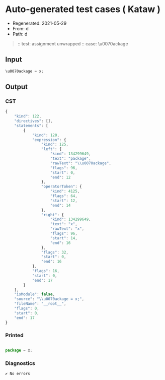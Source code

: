 # Auto-generated test cases ( Kataw )
- Regenerated: 2021-05-29
- From: d
- Path: d
> :: test: assignment unwrapped
> :: case: \u0070ackage
## Input

`````js
\u0070ackage = x;
`````
## Output

### CST

```javascript
{
    "kind": 122,
    "directives": [],
    "statements": [
        {
            "kind": 120,
            "expression": {
                "kind": 125,
                "left": {
                    "kind": 134299649,
                    "text": "package",
                    "rawText": "\\u0070ackage",
                    "flags": 96,
                    "start": 0,
                    "end": 12
                },
                "operatorToken": {
                    "kind": 4125,
                    "flags": 64,
                    "start": 12,
                    "end": 14
                },
                "right": {
                    "kind": 134299649,
                    "text": "x",
                    "rawText": "x",
                    "flags": 96,
                    "start": 14,
                    "end": 16
                },
                "flags": 32,
                "start": 0,
                "end": 16
            },
            "flags": 16,
            "start": 0,
            "end": 17
        }
    ],
    "isModule": false,
    "source": "\\u0070ackage = x;",
    "fileName": "__root__",
    "flags": 0,
    "start": 0,
    "end": 17
}
```

### Printed

```javascript

package = x;
```

### Diagnostics

```javascript
✔ No errors
```

